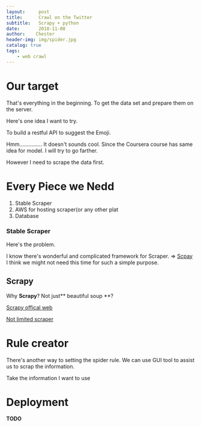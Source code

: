 ```yaml
---
layout:     post
title:      Crawl on the Twitter
subtitle:   Scrapy + python
date:       2018-11-08
author:    Chester
header-img: img/spider.jpg
catalog: true
tags:
    - web crawl
---
```


# Our target


That's everything in the beginning. To get the data set and prepare them on the server.

Here's one idea I want to try. 

To build a restful API to suggest the Emoji.

Hmm............... It doesn't sounds cool. Since the Coursera course has same idea for model. I will try to go farther. 

However I need to scrape the data first.

# Every Piece we Nedd
1. Stable Scraper
2. AWS for hosting scraper(or any other plat
3. Database


### Stable Scraper
Here's the problem. 

I know there's wonderful and complicated framework for Scraper. => [Scpay]((https://scrapy.org/))
I think we might not need this time for such a simple purpose.



## Scrapy
Why **Scrapy**? Not just** beautiful soup **?



[Scrapy offical web](https://scrapy.org/)

[Not limited scraper](https://github.com/kennethreitz/twitter-scraper)


# Rule creator
There's another way to setting the spider rule. We can use GUI tool to assist us to scrap the information. 

Take the information I want to use 

# Deployment
**TODO** 



<!--stackedit_data:
eyJoaXN0b3J5IjpbMTkzNTg4MDExNCw5MDMwODE2NzMsLTM4Mj
c0MDk1NiwtMjA4NzQwNzg4MSwtMzgyNzQwOTU2XX0=
-->